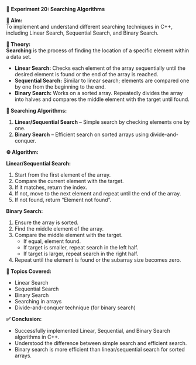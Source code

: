 📌 **Experiment 20: Searching Algorithms**

**🎯 Aim:**  
To implement and understand different searching techniques in C++, including Linear Search, Sequential Search, and Binary Search.

**📖 Theory:**  
**Searching** is the process of finding the location of a specific element within a data set.  
- **Linear Search:** Checks each element of the array sequentially until the desired element is found or the end of the array is reached.  
- **Sequential Search:** Similar to linear search; elements are compared one by one from the beginning to the end.  
- **Binary Search:** Works on a sorted array. Repeatedly divides the array into halves and compares the middle element with the target until found.

**🔹 Searching Algorithms:**  
1. **Linear/Sequential Search** – Simple search by checking elements one by one.  
2. **Binary Search** – Efficient search on sorted arrays using divide-and-conquer.

**⚙️ Algorithm:**  

**Linear/Sequential Search:**  
1. Start from the first element of the array.  
2. Compare the current element with the target.  
3. If it matches, return the index.  
4. If not, move to the next element and repeat until the end of the array.  
5. If not found, return “Element not found”.

**Binary Search:**  
1. Ensure the array is sorted.  
2. Find the middle element of the array.  
3. Compare the middle element with the target.  
   - If equal, element found.  
   - If target is smaller, repeat search in the left half.  
   - If target is larger, repeat search in the right half.  
4. Repeat until the element is found or the subarray size becomes zero.

**📝 Topics Covered:**  
- Linear Search  
- Sequential Search  
- Binary Search  
- Searching in arrays  
- Divide-and-conquer technique (for binary search)  

**✅ Conclusion:**  
- Successfully implemented Linear, Sequential, and Binary Search algorithms in C++.  
- Understood the difference between simple search and efficient search.  
- Binary search is more efficient than linear/sequential search for sorted arrays.  
